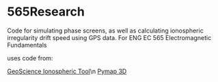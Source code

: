 # 565Research

Code for simulating phase screens, as well as calculating ionospheric irregularity drift speed using GPS data.
For ENG EC 565 Electromagnetic Fundamentals

uses code from:

[GeoScience Ionospheric Tool](https://github.com/aldebaran1/gsit)\n
[Pymap 3D](https://github.com/scienceopen/pymap3d)
